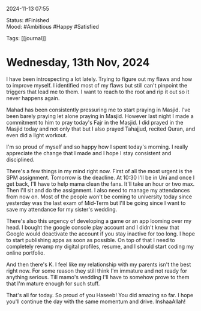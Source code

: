 
2024-11-13 07:55

Status: #Finished   
Mood: #Ambitious #Happy #Satisfied

Tags: [[journal]] 

#  Wednesday, 13th Nov, 2024

I have been introspecting a lot lately. Trying to figure out my flaws and how to improve myself. I identified most of my flaws but still can't pinpoint the triggers that lead me to them. I want to reach to the root and rip it out so it never happens again.

Mahad has been consistently pressuring me to start praying in Masjid. I've been barely praying let alone praying in Masjid. However last night I made a commitment to him to pray today's Fajr in the Masjid. I did prayed in the Masjid today and not only that but I also prayed Tahajjud, recited Quran, and even did a light workout. 

I'm so proud of myself and so happy how I spent today's morning. I really appreciate the change that I made and I hope I stay consistent and disciplined.

There's a few things in my mind right now. First of all the most urgent is the SPM assignment. Tomorrow is the deadline. At 10:30 I'll be in Uni and once I get back, I'll have to help mama clean the fans. It'll take an hour or two max. Then I'll sit and do the assignment. I also need to manage my attendances from now on. Most of the people won't be coming to university today since yesterday was the last exam of Mid-Term but I'll be going since I want to save my attendance for my sister's wedding. 

There's also this urgency of developing a game or an app looming over my head. I bought the google console play account and I didn't knew that Google would deactivate the account if you stay inactive for too long. I hope to start publishing apps as soon as possible. On top of that I need to completely revamp my digital profiles, resume, and I should start coding my online portfolio.

And then there's K. I feel like my relationship with my parents isn't the best right now. For some reason they still think I'm immature and not ready for anything serious. Till  mamo's wedding I'll have to somehow prove to them that I'm mature enough for such stuff. 

That's all for today. So proud of you Haseeb! You did amazing so far. I hope you'll continue the day with the same momentum and drive. InshaaAllah!




